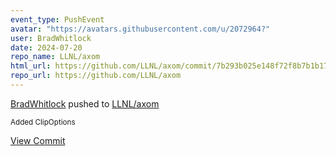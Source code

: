 ```yaml
---
event_type: PushEvent
avatar: "https://avatars.githubusercontent.com/u/2072964?"
user: BradWhitlock
date: 2024-07-20
repo_name: LLNL/axom
html_url: https://github.com/LLNL/axom/commit/7b293b025e148f72f8b7b1b174de8de136a77c8e
repo_url: https://github.com/LLNL/axom
---
```


<a href='https://github.com/BradWhitlock' target='_blank'>BradWhitlock</a> pushed to <a href='https://github.com/LLNL/axom' target='_blank'>LLNL/axom</a>

<small>Added ClipOptions</small>

<a href='https://github.com/LLNL/axom/commit/7b293b025e148f72f8b7b1b174de8de136a77c8e' target='_blank'>View Commit</a>